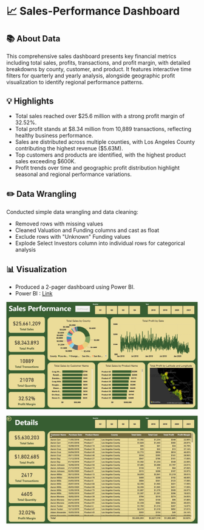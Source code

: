 # 📈 Sales-Performance Dashboard

## 📚 About Data
This comprehensive sales dashboard presents key financial metrics including total sales, profits, transactions, and profit margin, with detailed breakdowns by county, customer, and product. It features interactive time filters for quarterly and yearly analysis, alongside geographic profit visualization to identify regional performance patterns.

## 💡 Highlights

- Total sales reached over $25.6 million with a strong profit margin of 32.52%.
- Total profit stands at $8.34 million from 10,889 transactions, reflecting healthy business performance.
- Sales are distributed across multiple counties, with Los Angeles County contributing the highest revenue ($5.63M).
- Top customers and products are identified, with the highest product sales exceeding $600K.
- Profit trends over time and geographic profit distribution highlight seasonal and regional performance variations.

## ✏️ Data Wrangling
Conducted simple data wrangling and data cleaning:

- Removed rows with missing values
- Cleaned Valuation and Funding columns and cast as float
- Exclude rows with "Unknown" Funding values
- Explode Select Investors column into individual rows for categorical analysis

## 📊 Visualization
- Produced a 2-pager dashboard using Power BI.
- Power BI : [Link](https://app.powerbi.com/view?r=eyJrIjoiYWNlMmU1MjUtMjM2NC00ZWUxLThjYWEtOTBkOTY4YmU5NGY1IiwidCI6ImFjZWQ1ODNlLTRhM2ItNDJkZS05ZTQ0LTRlNWFmYTk5Yjk4YSIsImMiOjEwfQ%3D%3D)

![Sales Performance](./Sales-Performance.jpg)

![Sales Performance2](./Sales-Performance2.jpg)
